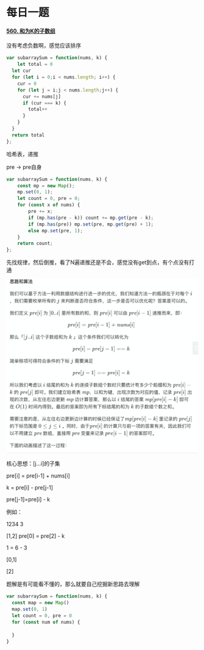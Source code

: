 # 每日一题

#### [560. 和为K的子数组](https://leetcode-cn.com/problems/subarray-sum-equals-k/)

没有考虑负数啊，感觉应该排序

```javascript
var subarraySum = function(nums, k) {
	let total = 0
  let cur
  for (let i = 0;i < nums.length; i++) {
    cur = 0
    for (let j = i;j < nums.length;j++) {
      cur += nums[j]
      if (cur === k) {
        total++
      }
    }
  }
  return total
};
```

哈希表，递推

pre -> pre自身

```javascript
var subarraySum = function(nums, k) {
    const mp = new Map();
    mp.set(0, 1);
    let count = 0, pre = 0;
    for (const x of nums) {
        pre += x;
        if (mp.has(pre - k)) count += mp.get(pre - k);
        if (mp.has(pre)) mp.set(pre, mp.get(pre) + 1);
        else mp.set(pre, 1);
    }
    return count;
};
```

先找规律，然后倒推，看了N遍递推还是不会，感觉没有get到点，有个点没有打通

![image-20200515100212588](每日一题.assets/image-20200515100212588.png)



核心思想：[j...i]的子集

pre[i] = pre[i-1] + nums[i]

k = pre[i] - pre[j-1]

pre[j-1]=pre[i] - k 

例如：

1234    3

[1,2] pre[0] = pre[2] - k

1 = 6 - 3

[0,1]

[2]

题解是有可能看不懂的，那么就要自己挖掘新思路去理解

```javascript
var subarraySum = function(nums, k) {
  const map = new Map()
  map.set(0, 1)
  let count = 0, pre = 0
  for (const num of nums) {
		
  }
}
```

